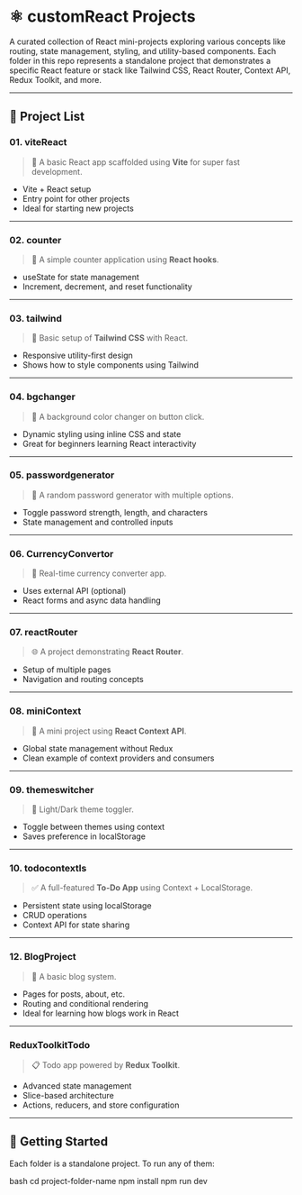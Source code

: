 # ⚛️ customReact Projects

A curated collection of React mini-projects exploring various concepts like routing, state management, styling, and utility-based components. Each folder in this repo represents a standalone project that demonstrates a specific React feature or stack like Tailwind CSS, React Router, Context API, Redux Toolkit, and more.

---

## 📁 Project List

### 01. **viteReact**
> 🚀 A basic React app scaffolded using **Vite** for super fast development.

- Vite + React setup
- Entry point for other projects
- Ideal for starting new projects

---

### 02. **counter**
> 🧮 A simple counter application using **React hooks**.

- useState for state management
- Increment, decrement, and reset functionality

---

### 03. **tailwind**
> 🎨 Basic setup of **Tailwind CSS** with React.

- Responsive utility-first design
- Shows how to style components using Tailwind

---

### 04. **bgchanger**
> 🌈 A background color changer on button click.

- Dynamic styling using inline CSS and state
- Great for beginners learning React interactivity

---

### 05. **passwordgenerator**
> 🔐 A random password generator with multiple options.

- Toggle password strength, length, and characters
- State management and controlled inputs

---

### 06. **CurrencyConvertor**
> 💱 Real-time currency converter app.

- Uses external API (optional)
- React forms and async data handling

---

### 07. **reactRouter**
> 🌐 A project demonstrating **React Router**.

- Setup of multiple pages
- Navigation and routing concepts

---

### 08. **miniContext**
> 🧠 A mini project using **React Context API**.

- Global state management without Redux
- Clean example of context providers and consumers

---

### 09. **themeswitcher**
> 🌙 Light/Dark theme toggler.

- Toggle between themes using context
- Saves preference in localStorage

---

### 10. **todocontextls**
> ✅ A full-featured **To-Do App** using Context + LocalStorage.

- Persistent state using localStorage
- CRUD operations
- Context API for state sharing

---

### 12. **BlogProject**
> 📝 A basic blog system.

- Pages for posts, about, etc.
- Routing and conditional rendering
- Ideal for learning how blogs work in React

---

### ReduxToolkitTodo
> 📋 Todo app powered by **Redux Toolkit**.

- Advanced state management
- Slice-based architecture
- Actions, reducers, and store configuration

---

## 🚀 Getting Started

Each folder is a standalone project. To run any of them:

bash
cd project-folder-name
npm install
npm run dev
